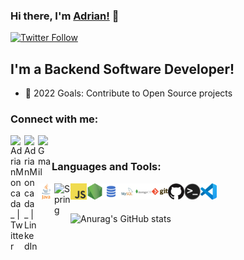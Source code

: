 ### Hi there, I'm [Adrian!][twitter] 👋

[![Twitter Follow](https://img.shields.io/twitter/follow/AdrianMoncada_?color=1DA1F2&logo=twitter&style=for-the-badge)](https://twitter.com/intent/follow?original_referer=https%3A%2F%2Fgithub.com%2FAdrianMoncada_&screen_name=AdrianMoncada_)

## I'm a Backend Software Developer!

- 🥅 2022 Goals: Contribute to Open Source projects

### Connect with me:

[<img align="left" alt="AdrianMoncada_ | Twitter" width="22px" src="https://cdn.jsdelivr.net/npm/simple-icons@v3/icons/twitter.svg" />][twitter]
[<img align="left" alt="AdrianMoncada_ | LinkedIn" width="22px" src="https://cdn.jsdelivr.net/npm/simple-icons@v3/icons/linkedin.svg" />][linkedin]
[<img align="left" alt="Gmail" width="22px" src="https://cdn.jsdelivr.net/npm/simple-icons@3.13.0/icons/gmail.svg" />][Gmail]

<br />

### Languages and Tools:
<img align="left" alt="Java" width="26px" src="https://raw.githubusercontent.com/github/explore/5b3600551e122a3277c2c5368af2ad5725ffa9a1/topics/java/java.png" />
<img align="left" alt="Spring" width="26px" src="https://avatars.githubusercontent.com/u/317776?s=200&v=4" />

<img align="left" alt="JavaScript" width="26px" src="https://raw.githubusercontent.com/github/explore/80688e429a7d4ef2fca1e82350fe8e3517d3494d/topics/javascript/javascript.png" />
<!-- <img align="left" alt="GraphQL" width="26px" src="https://raw.githubusercontent.com/github/explore/80688e429a7d4ef2fca1e82350fe8e3517d3494d/topics/graphql/graphql.png" /> -->
<img align="left" alt="Node.js" width="26px" src="https://raw.githubusercontent.com/github/explore/80688e429a7d4ef2fca1e82350fe8e3517d3494d/topics/nodejs/nodejs.png" />
<img align="left" alt="SQL" width="26px" src="https://raw.githubusercontent.com/github/explore/80688e429a7d4ef2fca1e82350fe8e3517d3494d/topics/sql/sql.png" />
<img align="left" alt="MySQL" width="26px" src="https://raw.githubusercontent.com/github/explore/80688e429a7d4ef2fca1e82350fe8e3517d3494d/topics/mysql/mysql.png" />
<img align="left" alt="MongoDB" width="26px" src="https://raw.githubusercontent.com/github/explore/80688e429a7d4ef2fca1e82350fe8e3517d3494d/topics/mongodb/mongodb.png" />
<img align="left" alt="Git" width="26px" src="https://raw.githubusercontent.com/github/explore/80688e429a7d4ef2fca1e82350fe8e3517d3494d/topics/git/git.png" />
<img align="left" alt="GitHub" width="26px" src="https://raw.githubusercontent.com/github/explore/78df643247d429f6cc873026c0622819ad797942/topics/github/github.png" />
<img align="left" alt="Terminal" width="26px" src="https://raw.githubusercontent.com/github/explore/80688e429a7d4ef2fca1e82350fe8e3517d3494d/topics/terminal/terminal.png" />
<img align="left" alt="Visual Studio Code" width="26px" src="https://raw.githubusercontent.com/github/explore/80688e429a7d4ef2fca1e82350fe8e3517d3494d/topics/visual-studio-code/visual-studio-code.png" />
<br />
<br />


  ![Anurag's GitHub stats](https://github-readme-stats.vercel.app/api?username=AdrianMoncada&show_icons=true&theme=great-gatsby)



[twitter]: https://twitter.com/AdrianMoncada_
[youtube]: https://www.youtube.com/user/211nacho
[instagram]: https://instagram.com/AdrianMoncada_
[linkedin]: https://linkedin.com/in/adrian-ignaciomoncada
[Gmail]: mailto:adrian.ignaciomoncada@gmail.com
